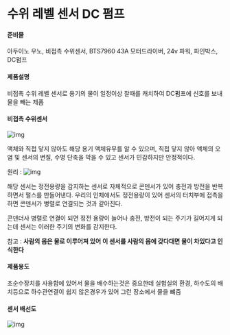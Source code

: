 # 수위 레벨 센서 DC 펌프

#### 준비물 

아두이노 우노, 비접촉 수위센서, BTS7960 43A 모터드라이버, 24v 파워, 파인박스, DC펌프



#### **제품설명** 

비접촉 수위 레벨 센서로 용기의 물이 일정이상 찰때를 캐치하여 DC펌프에 신호를 보내 물을 빼는 제품



#### 비접촉 수위센서 

![img](http://vctec.co.kr/web/product/big/201608/10020_shop1_429199.jpg)

액체와 직접 닿지 않아도 해당 용기 액체유무를 알 수 있으며,  직접 닿지 않아 액체의 오염 및 센서의 변질,  수명 단축을 막을 수 있고 센서가 민감하지만 안정적이다.



원리 : ![img](http://postfiles9.naver.net/20151202_120/roboholic84_1449031848648bItex_PNG/A9A7BCBE_BFF8B8AE.png?type=w1)

해당 센서는 정전용량을 감지하는 센서로 자체적으로 콘덴서가 있어 충전과 방전을 반복하면서 펄스를 만들어낸다. 우리의 인체에서도 정전용량이 있어 센서의 터치부에 접촉을 하면 콘덴서가 병렬로 연결되는 것과 같아진다. 

콘덴더사 병렬로 연결이 되면 정전 용량이 늘어나 충전, 방전이 되는 주기가 길어지게 되는데 센서는 이러한 주기의 변화를 감지한다.

참고 : __사람의 몸은 물로 이루어져 있어 이 센서를 사람의 몸에  갖다대면 물이 차있다고 인식한다__





#### 제품용도

초순수장치를 사용함에 있어서 물을 배수하는것은 중요한데 실험실의 환경, 하수도의 배치등으로 하수관연결이 쉽지 않은경우가 있어 그런 장소에서 물을 뺴줌





#### 센서 배선도

![img](http://vctec.co.kr/web/product/elcw/img/SPM20020S-3.jpg)

